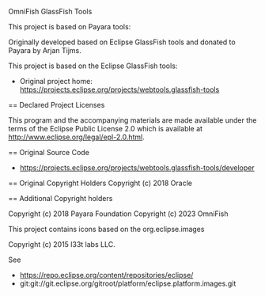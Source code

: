 OmniFish GlassFish Tools

This project is based on Payara tools:

Originally developed based on Eclipse GlassFish tools and donated to Payara by Arjan Tijms.

This project is based on the Eclipse GlassFish tools:

* Original project home: https://projects.eclipse.org/projects/webtools.glassfish-tools

== Declared Project Licenses

This program and the accompanying materials are made available under the terms
of the Eclipse Public License 2.0 which is available at
http://www.eclipse.org/legal/epl-2.0.html.

== Original Source Code

* https://projects.eclipse.org/projects/webtools.glassfish-tools/developer

== Original Copyright Holders
Copyright (c) 2018 Oracle

== Additional Copyright holders

Copyright (c) 2018 Payara Foundation
Copyright (c) 2023 OmniFish

This project contains icons based on the org.eclipse.images

Copyright (c) 2015 l33t labs LLC.

See 
* https://repo.eclipse.org/content/repositories/eclipse/
* git:git://git.eclipse.org/gitroot/platform/eclipse.platform.images.git